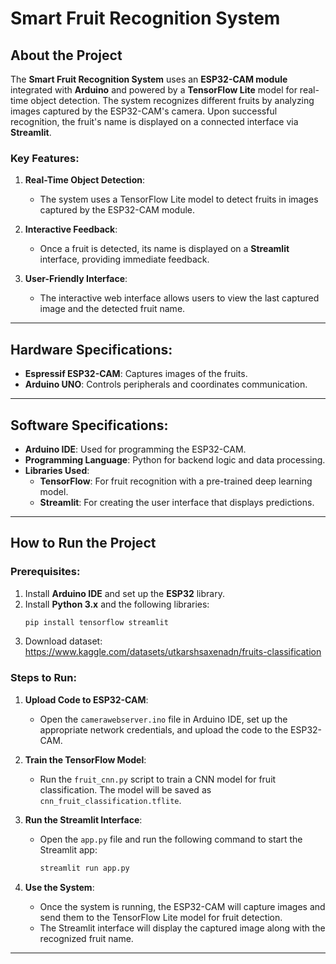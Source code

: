 
# Smart Fruit Recognition System

## About the Project

The **Smart Fruit Recognition System** uses an **ESP32-CAM module** integrated with **Arduino** and powered by a **TensorFlow Lite** model for real-time object detection. The system recognizes different fruits by analyzing images captured by the ESP32-CAM's camera. Upon successful recognition, the fruit's name is displayed on a connected interface via **Streamlit**.

### Key Features:
1. **Real-Time Object Detection**:  
   - The system uses a TensorFlow Lite model to detect fruits in images captured by the ESP32-CAM module.
  
2. **Interactive Feedback**:  
   - Once a fruit is detected, its name is displayed on a **Streamlit** interface, providing immediate feedback.

3. **User-Friendly Interface**:  
   - The interactive web interface allows users to view the last captured image and the detected fruit name.



---

## Hardware Specifications:
- **Espressif ESP32-CAM**: Captures images of the fruits.
- **Arduino UNO**: Controls peripherals and coordinates communication.

---

## Software Specifications:
- **Arduino IDE**: Used for programming the ESP32-CAM.
- **Programming Language**: Python for backend logic and data processing.
- **Libraries Used**:
  - **TensorFlow**: For fruit recognition with a pre-trained deep learning model.
  - **Streamlit**: For creating the user interface that displays predictions.
  
---

## How to Run the Project

### Prerequisites:
1. Install **Arduino IDE** and set up the **ESP32** library.
2. Install **Python 3.x** and the following libraries:
   ```bash
   pip install tensorflow streamlit 
   ```
3. Download dataset: https://www.kaggle.com/datasets/utkarshsaxenadn/fruits-classification

### Steps to Run:

1. **Upload Code to ESP32-CAM**:  
   - Open the `camerawebserver.ino` file in Arduino IDE, set up the appropriate network credentials, and upload the code to the ESP32-CAM.

2. **Train the TensorFlow Model**:  
   - Run the `fruit_cnn.py` script to train a CNN model for fruit classification. The model will be saved as `cnn_fruit_classification.tflite`.

3. **Run the Streamlit Interface**:  
   - Open the `app.py` file and run the following command to start the Streamlit app:
     ```bash
     streamlit run app.py
     ```

4. **Use the System**:
   - Once the system is running, the ESP32-CAM will capture images and send them to the TensorFlow Lite model for fruit detection.
   - The Streamlit interface will display the captured image along with the recognized fruit name.

---


